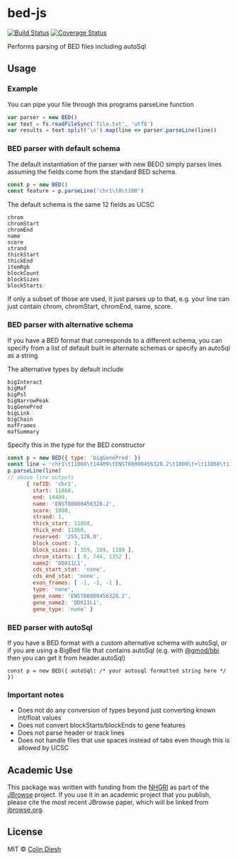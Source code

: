 # bed-js

[![Build Status](https://travis-ci.com/GMOD/bed-js.svg?branch=master)](https://travis-ci.com/GMOD/bed-js)
[![Coverage Status](https://img.shields.io/codecov/c/github/GMOD/bed-js/master.svg?style=flat-square)](https://codecov.io/gh/GMOD/bed-js/branch/master)

Performs parsing of BED files including autoSql

## Usage


### Example

You can pipe your file through this programs parseLine function

```js
var parser = new BED()
var text = fs.readFileSync('file.txt', 'utf8')
var results = text.split('\n').map(line => parser.parseLine(line))
```

### BED parser with default schema

The default instantiation of the parser with new BED() simply parses lines assuming the fields come from the standard BED schema.

```js
const p = new BED()
const feature = p.parseLine('chr1\t0\t100')
```

The default schema is the same 12 fields as UCSC

    chrom
    chromStart
    chromEnd
    name
    score
    strand
    thickStart
    thickEnd
    itemRgb
    blockCount
    blockSizes
    blockStarts

If only a subset of those are used, it just parses up to that, e.g. your line can just contain chrom, chromStart, chromEnd, name, score.


### BED parser with alternative schema

If you have a BED format that corresponds to a different schema, you can specify from a list of default built in alternate schemas or specify an autoSql as a string

The alternative types by default include

    bigInteract
    bigMaf
    bigPsl
    bigNarrowPeak
    bigGenePred
    bigLink
    bigChain
    mafFrames
    mafSummary

Specify this in the type for the BED constructor

```js
const p = new BED({ type: 'bigGenePred' })
const line = 'chr1\t11868\t14409\tENST00000456328.2\t1000\t+\t11868\t11868\t255,128,0\t3\t359,109,1189,\t0,744,1352,\tDDX11L1\tnone\tnone\t-1,-1,-1,\tnone\tENST00000456328.2\tDDX11L1\tnone'
p.parseLine(line)
// above line outputs
      { refID: 'chr1',
        start: 11868,
        end: 14409,
        name: 'ENST00000456328.2',
        score: 1000,
        strand: 1,
        thick_start: 11868,
        thick_end: 11868,
        reserved: '255,128,0',
        block_count: 3,
        block_sizes: [ 359, 109, 1189 ],
        chrom_starts: [ 0, 744, 1352 ],
        name2: 'DDX11L1',
        cds_start_stat: 'none',
        cds_end_stat: 'none',
        exon_frames: [ -1, -1, -1 ],
        type: 'none',
        gene_name: 'ENST00000456328.2',
        gene_name2: 'DDX11L1',
        gene_type: 'none' }

```

### BED parser with autoSql

If you have a BED format with a custom alternative schema with autoSql, or if you are using a BigBed file that contains autoSql (e.g. with [@gmod/bbi](https://github.com/gmod/bbi-js) then you can get it from header.autoSql)


```
const p = new BED({ autoSql: /* your autosql formatted string here */ })
```


### Important notes


* Does not do any conversion of types beyond just converting known int/float values
* Does not convert blockStarts/blockEnds to gene features
* Does not parse header or track lines
* Does not handle files that use spaces instead of tabs even though this is allowed by UCSC


## Academic Use

This package was written with funding from the [NHGRI](http://genome.gov) as part of the [JBrowse](http://jbrowse.org) project. If you use it in an academic project that you publish, please cite the most recent JBrowse paper, which will be linked from [jbrowse.org](http://jbrowse.org).

## License

MIT © [Colin Diesh](https://github.com/cmdcolin)

